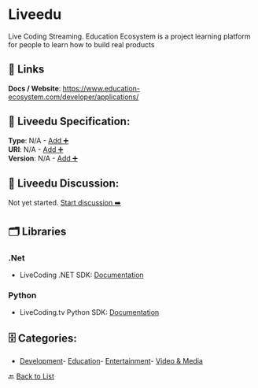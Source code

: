 # Liveedu

Live Coding Streaming.  Education Ecosystem is a project learning platform for people to learn how to build real products

##  🔗 Links
**Docs / Website**: https://www.education-ecosystem.com/developer/applications/

## 🧬 Liveedu Specification:
**Type**: N/A - [Add ➕](https://github.com/apis-list/apis-list/edit/main/apis.yaml#11497)  
**URI**: N/A - [Add ➕](https://github.com/apis-list/apis-list/edit/main/apis.yaml#11497)  
**Version**: N/A - [Add ➕](https://github.com/apis-list/apis-list/edit/main/apis.yaml#11497)

## 💬 Liveedu Discussion:
Not yet started. [Start discussion ➡️](https://github.com/apis-list/apis-list/discussions/new)

## 🗂️ Libraries
### .Net
- LiveCoding .NET SDK: [Documentation](https://github.com/LiveCodingTVOfficial/LiveCoding.NET)
### Python
- LiveCoding.tv Python SDK: [Documentation](https://github.com/LiveCodingTVOfficial/python-livecodingtv)


## 🗄️ Categories:
- [Development](https://github.com/apis-list/apis-list#development-)- [Education](https://github.com/apis-list/apis-list#education-)- [Entertainment](https://github.com/apis-list/apis-list#entertainment-)- [Video & Media](https://github.com/apis-list/apis-list#video--media-)

🔙  [Back to List](https://github.com/apis-list/apis-list)
